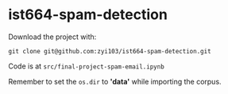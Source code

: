 # ist664-spam-detection

Download the project with:

```
git clone git@github.com:zyi103/ist664-spam-detection.git
```

Code is at `src/final-project-spam-email.ipynb`

Remember to set the `os.dir` to **'data'** while importing the corpus.
